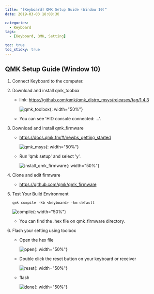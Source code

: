 ```yaml
---
title: "[Keyboard] QMK Setup Guide (Window 10)"
date: 2019-03-03 18:08:30

categories:
  - Keyboard
tags:
  - [Keyboard, QMK, Setting]

toc: true
toc_sticky: true
---
```


## QMK Setup Guide (Window 10)

1. Connect Keyboard to the computer.

1. Download and install qmk_toobox

   - link: https://github.com/qmk/qmk_distro_msys/releases/tag/1.4.3

     ![qmk_toolbox](https://user-images.githubusercontent.com/33482265/135968975-5750fa86-8c39-400c-8710-c15157a45739.PNG){: width="50%"}

   - You can see 'HID console connected: ...'.

1. Download and Install qmk_firmware

   - https://docs.qmk.fm/#/newbs_getting_started

     ![qmk_msys](https://user-images.githubusercontent.com/33482265/135968926-bb7f9e46-5328-4d05-b9fe-fe0560507d6f.PNG){: width="50%"}

   - Run 'qmk setup' and select 'y'.

     ![install_qmk_firmware](https://user-images.githubusercontent.com/33482265/135968511-2f0f4480-ce74-40de-b8a3-88c2c7187009.PNG){: width="50%"}

1. Clone and edit firmware

   - https://github.com/qmk/qmk_firmware

1. Test Your Build Environment

   ```
   qmk compile -kb <keyboard> -km default
   ```

    ![compile](https://user-images.githubusercontent.com/33482265/135965599-4de5ff37-ec1e-4a9b-9e7f-f980358e972e.PNG){: width="50%"}

   - You can find the .hex file on qmk_firmware directory.

1. Flash your setting using toolbox

   - Open the hex file

     ![open](https://user-images.githubusercontent.com/33482265/135968881-6304a9fd-3738-4de7-848a-ae4b1e844bac.PNG){: width="50%"}

   - Double click the reset button on your keyboard or receiver

     ![reset](https://user-images.githubusercontent.com/33482265/135969064-46ce726e-9f39-4428-9a34-3be24d84f223.PNG){: width="50%"}

   - flash

      ![done](https://user-images.githubusercontent.com/33482265/135966967-9ffaaaed-d19f-4c0b-9e49-5bd76eb28f97.PNG){: width="50%"}
